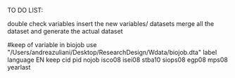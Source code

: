 TO DO LIST:

double check variables
insert the new variables/ datasets
merge all the dataset and generate the actual dataset

#keep of variable in biojob
use "/Users/andreazuliani/Desktop/ResearchDesign/Wdata/biojob.dta"
label language EN 
keep cid pid nojob isco08 isei08 stba10 siops08 egp08 mps08 yearlast
